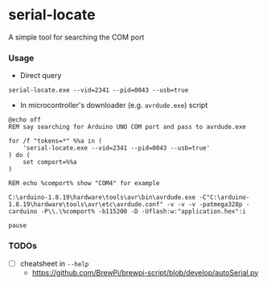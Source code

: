serial-locate
=============
A simple tool for searching the COM port

### Usage
- Direct query
```batch
serial-locate.exe --vid=2341 --pid=0043 --usb=true
```
- In microcontroller's downloader (e.g. `avrdude.exe`) script
```batch
@echo off
REM say searching for Arduino UNO COM port and pass to avrdude.exe

for /f "tokens=*" %%a in (
    'serial-locate.exe --vid=2341 --pid=0043 --usb=true'
) do (
    set comport=%%a
)

REM echo %comport% show "COM4" for example

C:\arduino-1.8.19\hardware\tools\avr\bin\avrdude.exe -C"C:\arduino-1.8.19\hardware\tools\avr\etc\avrdude.conf" -v -v -v -patmega328p -carduino -P\\.\%comport% -b115200 -D -Uflash:w:"application.hex":i

pause
```

### TODOs
- [ ] cheatsheet in `--help`
    - https://github.com/BrewPi/brewpi-script/blob/develop/autoSerial.py 
